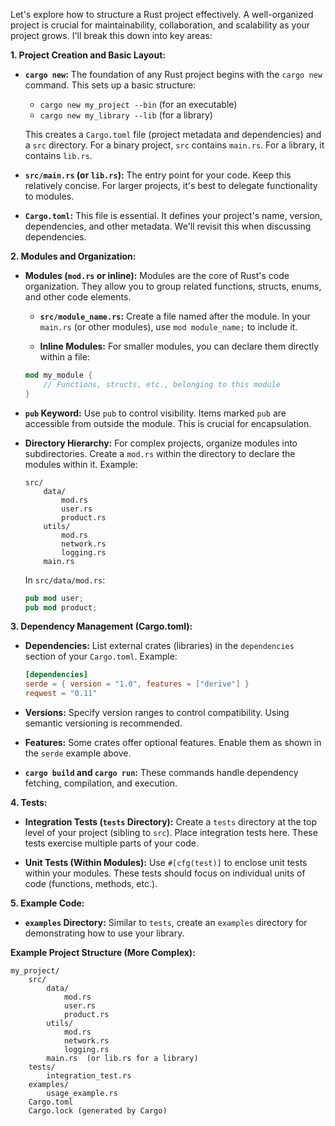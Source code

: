 Let's explore how to structure a Rust project effectively.  A well-organized project is crucial for maintainability, collaboration, and scalability as your project grows.  I'll break this down into key areas:

**1. Project Creation and Basic Layout:**

* **`cargo new`:** The foundation of any Rust project begins with the `cargo new` command.  This sets up a basic structure:
    * `cargo new my_project --bin` (for an executable)
    * `cargo new my_library --lib` (for a library)

    This creates a `Cargo.toml` file (project metadata and dependencies) and a `src` directory. For a binary project, `src` contains `main.rs`.  For a library, it contains `lib.rs`.

* **`src/main.rs` (or `lib.rs`):**  The entry point for your code.  Keep this relatively concise.  For larger projects, it's best to delegate functionality to modules.

* **`Cargo.toml`:** This file is essential. It defines your project's name, version, dependencies, and other metadata.  We'll revisit this when discussing dependencies.

**2. Modules and Organization:**

* **Modules (`mod.rs` or inline):** Modules are the core of Rust's code organization. They allow you to group related functions, structs, enums, and other code elements.

    * **`src/module_name.rs`:** Create a file named after the module.  In your `main.rs` (or other modules), use `mod module_name;` to include it.

    * **Inline Modules:** For smaller modules, you can declare them directly within a file:

    ```rust
    mod my_module {
        // Functions, structs, etc., belonging to this module
    }
    ```

* **`pub` Keyword:**  Use `pub` to control visibility.  Items marked `pub` are accessible from outside the module.  This is crucial for encapsulation.

* **Directory Hierarchy:** For complex projects, organize modules into subdirectories.  Create a `mod.rs` within the directory to declare the modules within it. Example:

    ```
    src/
        data/
            mod.rs
            user.rs
            product.rs
        utils/
            mod.rs
            network.rs
            logging.rs
        main.rs
    ```

    In `src/data/mod.rs`:

    ```rust
    pub mod user;
    pub mod product;
    ```

**3. Dependency Management (Cargo.toml):**

* **Dependencies:**  List external crates (libraries) in the `dependencies` section of your `Cargo.toml`. Example:

    ```toml
    [dependencies]
    serde = { version = "1.0", features = ["derive"] }
    reqwest = "0.11"
    ```

* **Versions:** Specify version ranges to control compatibility.  Using semantic versioning is recommended.

* **Features:**  Some crates offer optional features.  Enable them as shown in the `serde` example above.

* **`cargo build` and `cargo run`:** These commands handle dependency fetching, compilation, and execution.

**4. Tests:**

* **Integration Tests (`tests` Directory):**  Create a `tests` directory at the top level of your project (sibling to `src`).  Place integration tests here.  These tests exercise multiple parts of your code.

* **Unit Tests (Within Modules):**  Use `#[cfg(test)]` to enclose unit tests within your modules.  These tests should focus on individual units of code (functions, methods, etc.).

**5. Example Code:**

* **`examples` Directory:**  Similar to `tests`, create an `examples` directory for demonstrating how to use your library.

**Example Project Structure (More Complex):**

```
my_project/
    src/
        data/
            mod.rs
            user.rs
            product.rs
        utils/
            mod.rs
            network.rs
            logging.rs
        main.rs  (or lib.rs for a library)
    tests/
        integration_test.rs
    examples/
        usage_example.rs
    Cargo.toml
    Cargo.lock (generated by Cargo)
```



